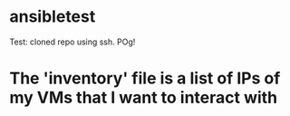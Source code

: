 # ansibletest

Test: cloned repo using ssh. POg!


# The 'inventory' file is a list of IPs of my VMs that I want to interact with
